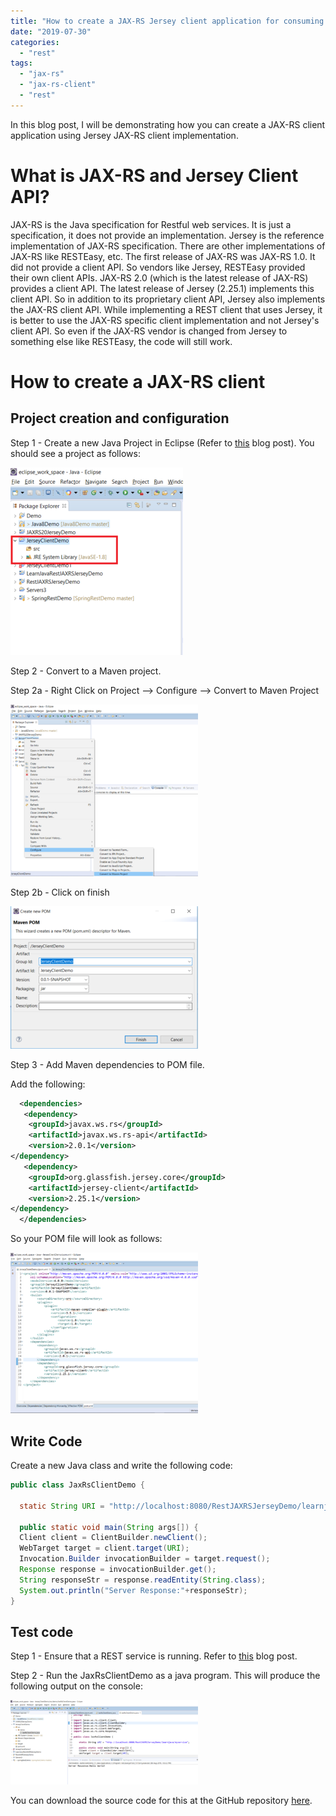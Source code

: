 ```yaml
---
title: "How to create a JAX-RS Jersey client application for consuming a REST service"
date: "2019-07-30"
categories: 
  - "rest"
tags: 
  - "jax-rs"
  - "jax-rs-client"
  - "rest"
---
```


In this blog post, I will be demonstrating how you can create a JAX-RS client application using Jersey JAX-RS client implementation.

# What is JAX-RS and Jersey Client API?

JAX-RS is the Java specification for Restful web services. It is just a specification, it does not provide an implementation. Jersey is the reference implementation of JAX-RS specification. There are other implementations of JAX-RS like RESTEasy, etc. The first release of JAX-RS was JAX-RS 1.0. It did not provide a client API. So vendors like Jersey, RESTEasy provided their own client APIs. JAX-RS 2.0 (which is the latest release of JAX-RS) provides a client API. The latest release of Jersey (2.25.1) implements this client API. So in addition to its proprietary client API, Jersey also implements the JAX-RS client API. While implementing a REST client that uses Jersey, it is better to use the JAX-RS specific client implementation and not Jersey's client API. So even if the JAX-RS vendor is changed from Jersey to something else like RESTEasy, the code will still work.

# How to create a JAX-RS client

## Project creation and configuration

Step 1 - Create a new Java Project in Eclipse (Refer to [this](https://reshmabidikar.github.io/2018/10/creating-a-basic-java-project-in-eclipse.html) blog post). You should see a project as follows:

![](images/rest-service-with-jax-rs-and-eclipse/1-276x300.png)

Step 2 - Convert to a Maven project.

Step 2a - Right Click on Project --> Configure --> Convert to Maven Project

![](images/rest-service-with-jax-rs-and-eclipse/2-300x275.png)

Step 2b - Click on finish

![](images/jaxrs-jersey-client/3-300x228.png)

Step 3 - Add Maven dependencies to POM file.

Add the following:

```xml
  <dependencies>
   <dependency>
    <groupId>javax.ws.rs</groupId>
    <artifactId>javax.ws.rs-api</artifactId>
    <version>2.0.1</version>
</dependency>
   <dependency>
    <groupId>org.glassfish.jersey.core</groupId>
    <artifactId>jersey-client</artifactId>
    <version>2.25.1</version>
</dependency>
  </dependencies>
```

So your POM file will look as follows:

![](images/jaxrs-jersey-client/4-300x257.png)

## Write Code

Create a new Java class and write the following code:

```java
public class JaxRsClientDemo {
  
  static String URI = "http://localhost:8080/RestJAXRSJerseyDemo/learnjava/myservice";

  public static void main(String args[]) {
  Client client = ClientBuilder.newClient();
  WebTarget target = client.target(URI);
  Invocation.Builder invocationBuilder = target.request();
  Response response = invocationBuilder.get();
  String responseStr = response.readEntity(String.class);
  System.out.println("Server Response:"+responseStr);
}
```

## Test code

Step 1 - Ensure that a REST service is running. Refer to [this](how-to-create-a-rest-service-in-java-using-jax-rs-and-eclipse.md) blog post.

Step 2 - Run the JaxRsClientDemo as a java program. This will produce the following output on the console:

![](images/jaxrs-jersey-client/5-300x135.png)

You can download the source code for this at the GitHub repository [here](https://github.com/learnjavawithreshma/JerseyClientDemo).
